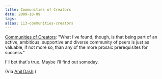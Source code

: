 ```yaml
---
title: Communities of Creators
date: 2009-10-09
tags: 
alias: 113-communities-creators
---
```


[Communities of Creators](http://feeds.dashes.com/~r/AnilDash/~3/dGG_dHl0_MI/communities-of-creators.html): "What I've found, though, is that being part of an active, ambitious, supportive and diverse community of peers is just as valuable, if not more so, than any of the more prosaic prerequisites for success."

I'll bet that's true. Maybe I'll find out someday.

(Via [Anil Dash](http://dashes.com/anil/).)

